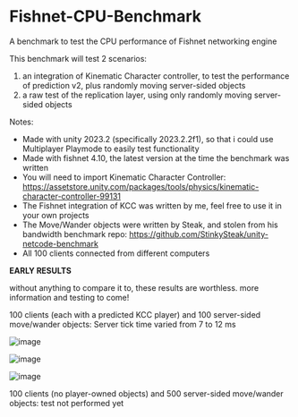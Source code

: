 # Fishnet-CPU-Benchmark
 A benchmark to test the CPU performance of Fishnet networking engine

This benchmark will test 2 scenarios:
1) an integration of Kinematic Character controller, to test the performance of prediction v2, plus randomly moving server-sided objects
2) a raw test of the replication layer, using only randomly moving server-sided objects

Notes:
- Made with unity 2023.2 (specifically 2023.2.2f1), so that i could use Multiplayer Playmode to easily test functionality
- Made with fishnet 4.10, the latest version at the time the benchmark was written
- You will need to import Kinematic Character Controller: https://assetstore.unity.com/packages/tools/physics/kinematic-character-controller-99131
- The Fishnet integration of KCC was written by me, feel free to use it in your own projects
- The Move/Wander objects were written by Steak, and stolen from his bandwidth benchmark repo: https://github.com/StinkySteak/unity-netcode-benchmark
- All 100 clients connected from different computers



**EARLY RESULTS**

without anything to compare it to, these results are worthless. more information and testing to come!

100 clients (each with a predicted KCC player) and 100 server-sided move/wander objects:
Server tick time varied from 7 to 12 ms

![image](https://github.com/Milk-Drinker01/Fishnet-CPU-Benchmark/assets/59656122/054d3077-df5f-41b4-84ea-8b9ae0682362)

![image](https://github.com/Milk-Drinker01/Fishnet-CPU-Benchmark/assets/59656122/b98d4c27-c47f-4421-93f8-9a22da8e2d05)

![image](https://github.com/Milk-Drinker01/Fishnet-CPU-Benchmark/assets/59656122/a6969c95-45c6-4866-a7aa-c3afdd27e322)

100 clients (no player-owned objects) and 500 server-sided move/wander objects:
test not performed yet
